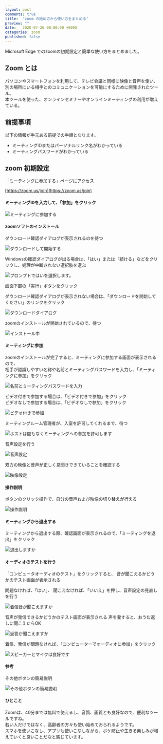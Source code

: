 ```yaml
---
layout: post
comments: true
title:  "zoom の始め方から使い方をまとめる"
preview: ""
date:   2020-07-26 00:00:00 +0000
categories: zoom
published: false
---
```

Microsoft Edge でのzoomの初期設定と簡単な使い方をまとめました。

## Zoom とは

パソコンやスマートフォンを利用して、テレビ会議と同様に映像と音声を使い、  
別の場所にいる相手とのコミュニケーションを可能にするために開発されたツール。  
本ツールを使った、オンラインセミナーやオンラインミーティングの利用が増えている。

## 前提事項

以下の情報が手元ある前提での手順となります。

- ミーティングIDまたはパーソナルリンク名がわかっている
- ミーティングパスワードがわかっている

## zoom 初期設定

「ミーティングに参加する」ページにアクセス

[https://zoom.us/join](https://zoom.us/join)

#### ミーティングIDを入力して、「参加」をクリック

![ミーティングに参加する](/assets/images/2020-07-26-zoom-usage/24c289125dbe988c6bd652b974658721.png)

#### zoomソフトのインストール

ダウンロード確認ダイアログが表示されるのを待つ

![ダウンロードして開始する](/assets/images/2020-07-26-zoom-usage/18d6d4abd6fa2d019ecbc4c4c6d2f967.png)

Windowsの確認ダイアログが出る場合は、「はい」または「続ける」などをクリックし、処理が中断されない選択肢を選ぶ

![プロンプトではいを選択します。](/assets/images/2020-07-26-zoom-usage/5cd9e7cfedda70f2a44946503be01acc.png)

画面下部の「実行」ボタンをクリック

ダウンロード確認ダイアログが表示されない場合は、「ダウンロードを開始してください」のリンクをクリック

![ダウンロードダイアログ](/assets/images/2020-07-26-zoom-usage/0ea0893d00c2eb5871f6de482874822e.png)

zoomのインストールが開始されているので、待つ

![インストール中](/assets/images/2020-07-26-zoom-usage/845338c2cb244a9287bea192da8e8ee4.png)

#### ミーティングに参加

zoomのインストールが完了すると、ミーティングに参加する画面が表示されるので、  
相手が認識しやすい名称や名前とミーティングパスワードを入力し、「ミーティングに参加」をクリック

![名前とミーティングパスワードを入力](/assets/images/2020-07-26-zoom-usage/bdce1f4357834ba5928cef64c5b94c03.png)

ビデオ付きで参加する場合は、「ビデオ付きで参加」をクリック  
ビデオなしで参加する場合は、「ビデオなしで参加」をクリック

![ビデオ付きで参加](/assets/images/2020-07-26-zoom-usage/9e49ce5884e40eb9e921ddbb0def6325.png)

ミーティングルーム管理者が、入室を許可してくれるまで、待つ

![ホストは間もなくミーティングへの参加を許可します](/assets/images/2020-07-26-zoom-usage/51afa168027adee4412d2fcb86606ec9.png)

音声設定を行う

![音声設定](/assets/images/2020-07-26-zoom-usage/1acb33cb80843f57c7bdfa04ba920337.png)

双方の映像と音声が正しく見聞きできていることを確認する

![映像設定](/assets/images/2020-07-26-zoom-usage/02aff37c5fe8f73aa313f55e5a1af439.png)

#### 操作説明

ボタンのクリック操作で、自分の音声および映像の切り替えが行える

![操作説明](/assets/images/2020-07-26-zoom-usage/eec9e85bd765f7fa6650c8e898511339.png)

#### ミーティングから退出する

ミーティングから退出する際、確認画面が表示されるので、「ミーティングを退出」をクリック

![退出しますか](/assets/images/2020-07-26-zoom-usage/8ce06becca476f1351f8271d93258e0b.png)

#### オーディオのテストを行う

「コンピュータオーディオのテスト」をクリックすると、
音が聞こえるかどうかのテスト画面が表示される

問題なければ、「はい」、
聞こえなければ、「いいえ」を押し、音声設定の見直しを行う

![着信音が聞こえますか](/assets/images/2020-07-26-zoom-usage/4e6f25e9b0dda6ffd90c57f41f0a7db7.png)

音声が発信できるかどうかのテスト画面が表示される
声を発すると、おうむ返しに聞こえたらOK

![返答が聞こえますか](/assets/images/2020-07-26-zoom-usage/978d9c9e87f1cb61a012b2f666ee7767.png)

着信、発信が問題なければ、「コンピューターでオーディオに参加」をクリック

![スピーカーとマイクは良好です](/assets/images/2020-07-26-zoom-usage/8bd9370cb64028407bb5501cb573c27d.png)

#### 参考

その他ボタンの簡易説明

![その他ボタンの簡易説明](/assets/images/2020-07-26-zoom-usage/3035b9b3090988ee1c4709e060e31ab0.png)

#### ひとこと

Zoomは、40分までは無料で使えるし、音質、画質とも良好なので、便利なツールですね。  
若い人だけではなく、高齢者の方々も使い始めておられるようです。  
スマホを使いこなし、アプリも使いこなしながら、ボケ防止や生きる楽しみが増えていくと良いことだなと感じています。

